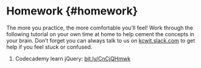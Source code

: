 # Homework {#homework}

The more you practice, the more comfortable you’ll feel!  Work through the following tutorial on your own time at home to help cement the concepts in your brain.  Don’t forget you can always talk to us on [kcwit.slack.com](https://www.google.com/url?q=http://kcwit.slack.com&sa=D&ust=1478465001149000&usg=AFQjCNG8QlRzfqwgx_wtwU5PU_tYBQ-KoA) to get help if you feel stuck or confused.  

1.  Codecademy learn jQuery: [bit.ly/CnCjQHmwk](https://www.google.com/url?q=http://bit.ly/CnCjQHmwk&sa=D&ust=1478465001150000&usg=AFQjCNEY9edwUCNkCljwuM7iY2wQHEfd1g)